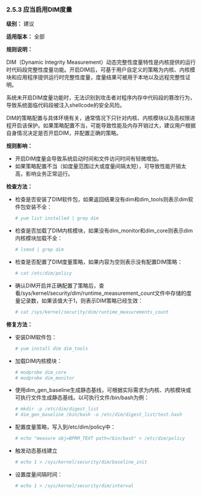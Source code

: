 ### 2.5.3 应当启用DIM度量

**级别：** 建议

**适用版本：** 全部

**规则说明：**

DIM（Dynamic Integrity Measurement）动态完整性度量特性是内核提供的运行时代码段完整性度量功能。开启DIM后，可基于用户自定义的策略为内核、内核模块和应用程序提供运行时完整性度量，度量结果可被用于本地以及远程完整性证明。

系统未开启DIM度量功能时，无法识别到攻击者对程序内存中代码段的篡改行为，导致系统面临代码段被注入shellcode的安全风险。

DIM的策略配置与具体环境有关，通常情况下只针对内核、内核模块以及高权限进程开启该保护。如果策略配置不当，可能导致性能及内存开销过大，建议用户根据自身情况决定是否开启DIM，并配置正确的策略。

**规则影响：**

* 开启DIM度量会导致系统启动时间和文件访问时间有轻微增加。
* 如果策略配置不当（如度量范围过大或度量间隔太短），可导致性能开销太高，影响业务正常运行。

**检查方法：**

* 检查是否安装了DIM软件包，如果返回结果没有dim和dim_tools则表示dim软件包安装不全：

  ```bash
  # yum list installed | grep dim
  ```

* 检查是否加载了DIM内核模块，如果没有dim_monitor和dim_core则表示dim内核模块加载不全：

  ```bash
  # lsmod | grep dim
  ```

* 检查是否配置了DIM度量策略，如果内容为空则表示没有配置DIM策略：

  ```bash
  # cat /etc/dim/policy
  ```

* 确认DIM开启并正确配置了策略后，查看/sys/kernel/security/dim/runtime_measurement_count文件中存储的度量记录数，如果该值大于1，则表示DIM策略已经生效：

  ```bash
  # cat /sys/kernel/security/dim/runtime_measurements_count
  ```

**修复方法：**

* 安装DIM软件包：

  ```bash
  # yum install dim dim_tools
  ```

* 加载DIM内核模块：

  ```bash
  # modprobe dim_core
  # modprobe dim_monitor
  ```

* 使用dim_gen_baseline生成静态基线，可根据实际需求为内核、内核模块或可执行文件生成静态基线。以可执行文件/bin/bash为例：

  ```bash
  # mkdir -p /etc/dim/digest_list
  # dim_gen_baseline /bin/bash -o /etc/dim/digest_list/test.hash
  ```

* 配置度量策略，写入到/etc/dim/policy中：

  ```bash
  # echo "measure obj=BPRM_TEXT path=/bin/bash" > /etc/dim/policy
  ```

* 触发动态基线建立

  ```bash
  # echo 1 > /sys/kernel/security/dim/baseline_init
  ```

* 设置度量间隔时间：

  ```bash
  # echo 1 > /sys/kernel/security/dim/interval
  ```